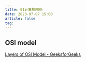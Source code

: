 ```yaml
---
title: 01计算机网络
date: 2023-07-07 15:00
article: false
tag: 
---
```


## OSI model

[Layers of OSI Model - GeeksforGeeks](https://www.geeksforgeeks.org/layers-of-osi-model/?ref=lbp)
